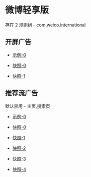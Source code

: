 # 微博轻享版

存在 2 规则组 - [com.weico.international](/src/apps/com.weico.international.ts)

## 开屏广告

- [示例-0](https://m.gkd.li/57941037/e1253f77-cfdd-42ea-b6c2-05732a9e347a)

- [快照-0](https://i.gkd.li/i/14549281)
- [快照-1](https://i.gkd.li/i/14549328)

## 推荐流广告

默认禁用 - 主页,搜索页

- [示例-0](https://github.com/gkd-kit/subscription/assets/38517192/e713a2ca-5048-486a-874f-dd876d53c49b)

- [快照-0](https://i.gkd.li/i/12505755)
- [快照-1](https://i.gkd.li/i/12505764)
- [快照-2](https://i.gkd.li/i/12505753)
- [快照-3](https://i.gkd.li/i/12505763)
- [快照-4](https://i.gkd.li/i/12857202)
